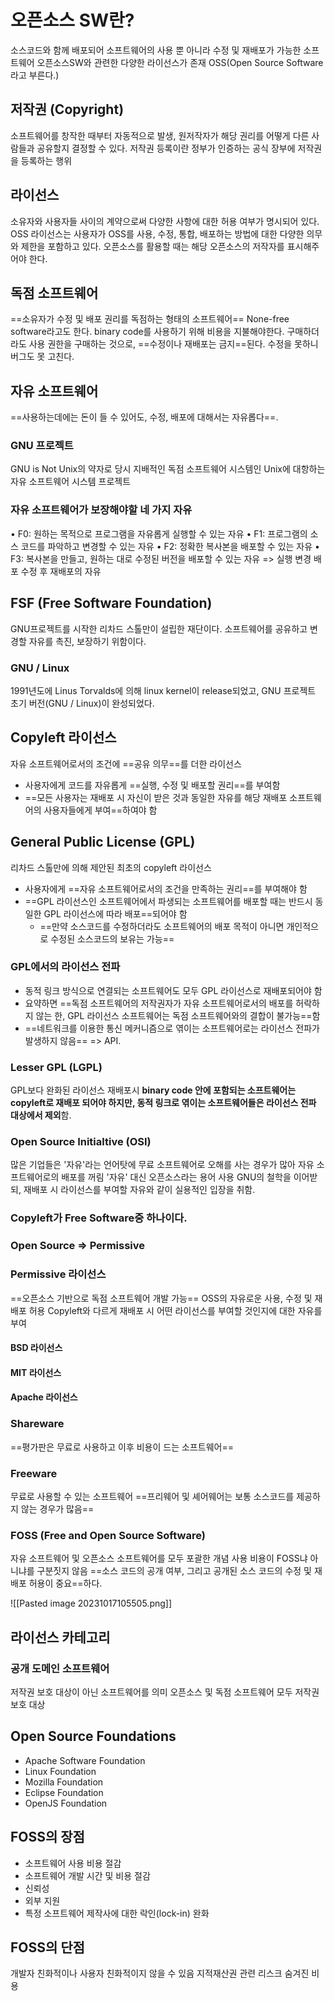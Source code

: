 # 오픈소스 SW란?
소스코드와 함께 배포되어 소프트웨어의 사용 뿐 아니라 수정 및 재배포가 가능한 소프트웨어
오픈소스SW와 관련한 다양한 라이선스가 존재
OSS(Open Source Software라고 부른다.)

## 저작권 (Copyright)
소프트웨어를 창작한 때부터 자동적으로 발생, 원저작자가 해당 권리를 어떻게 다른 사람들과 공유할지 결정할 수 있다.
저작권 등록이란 정부가 인증하는 공식 장부에 저작권을 등록하는 행위

## 라이선스
소유자와 사용자들 사이의 계약으로써 다양한 사항에 대한 허용 여부가 명시되어 있다.
OSS 라이선스는 사용자가 OSS를 사용, 수정, 통합, 배포하는 방법에 대한 다양한 의무와 제한을 포함하고 있다.
오픈소스를 활용할 때는 해당 오픈소스의 저작자를 표시해주어야 한다.

## 독점 소프트웨어
==소유자가 수정 및 배포 권리를 독점하는 형태의 소프트웨어==
None-free software라고도 한다.
binary code를 사용하기 위해 비용을 지불해야한다.
구매하더라도 사용 권한을 구매하는 것으로, ==수정이나 재배포는 금지==된다. 수정을 못하니 버그도 못 고친다.

## 자유 소프트웨어
==사용하는데에는 돈이 들 수 있어도, 수정, 배포에 대해서는 자유롭다==.
### GNU 프로젝트
GNU is Not Unix의 약자로 당시 지배적인 독점 소프트웨어 시스템인 Unix에 대항하는 자유 소프트웨어 시스템 프로젝트

### 자유 소프트웨어가 보장해야할 네 가지 자유
• F0: 원하는 목적으로 프로그램을 자유롭게 실행할 수 있는 자유 
• F1: 프로그램의 소스 코드를 파악하고 변경할 수 있는 자유 
• F2: 정확한 복사본을 배포할 수 있는 자유 
• F3: 복사본을 만들고, 원하는 대로 수정된 버전을 배포할 수 있는 자유
=> 실행 변경 배포 수정 후 재배포의 자유

## FSF (Free Software Foundation)
GNU프로젝트를 시작한 리차드 스톨만이 설립한 재단이다. 소프트웨어를 공유하고 변경할 자유를 촉진, 보장하기 위함이다.
### GNU / Linux
1991년도에 Linus Torvalds에 의해 linux kernel이 release되었고, GNU 프로젝트 초기 버전(GNU / Linux)이 완성되었다.

## Copyleft 라이선스
자유 소프트웨어로서의 조건에 ==공유 의무==를 더한 라이선스
- 사용자에게 코드를 자유롭게 ==실행, 수정 및 배포할 권리==를 부여함
- ==모든 사용자는 재배포 시 자신이 받은 것과 동일한 자유를 해당 재배포 소프트웨어의 사용자들에게 부여==하여야 함
## General Public License (GPL)

리차드 스톨만에 의해 제안된 최초의 copyleft 라이선스 

- 사용자에게 ==자유 소프트웨어로서의 조건을 만족하는 권리==를 부여해야 함 
- ==GPL 라이선스인 소프트웨어에서 파생되는 소프트웨어를 배포할 때는 반드시 동일한 GPL 라이선스에 따라 배포==되어야 함 
	- ==만약 소스코드를 수정하더라도 소프트웨어의 배포 목적이 아니면 개인적으로 수정된 소스코드의 보유는 가능==

### GPL에서의 라이선스 전파
- 동적 링크 방식으로 연결되는 소프트웨어도 모두 GPL 라이선스로 재배포되어야 함
- 요약하면 ==독점 소프트웨어의 저작권자가 자유 소프트웨어로서의 배포를 허락하지 않는 한, GPL 라이선스 소프트웨어는 독점 소프트웨어와의 결합이 불가능==함
- ==네트워크를 이용한 통신 메커니즘으로 엮이는 소프트웨어로는 라이선스 전파가 발생하지 않음== => API.

### Lesser GPL (LGPL)
GPL보다 완화된 라이선스
재배포시 **binary code 안에 포함되는 소프트웨어는 copyleft로 재배포 되어야 하지만, 동적 링크로 엮이는 소프트웨어들은 라이선스 전파 대상에서 제외**함.

### Open Source Initialtive (OSI)
많은 기업들은 '자유'라는 언어탓에 무료 소프트웨어로 오해를 사는 경우가 많아 자유 소프트웨어로의 배포를 꺼림
'자유' 대신 오픈소스라는 용어 사용 
GNU의 철학을 이어받되, 재배포 시 라이선스를 부여할 자유와 같이 실용적인 입장을 취함.

### Copyleft가 Free Software중 하나이다.
### Open Source => Permissive

### Permissive 라이선스
==오픈소스 기반으로 독점 소프트웨어 개발 가능==
OSS의 자유로운 사용, 수정 및 재배포 허용
Copyleft와 다르게 재배포 시 어떤 라이선스를 부여할 것인지에 대한 자유를 부여
#### BSD 라이선스
#### MIT 라이선스
#### Apache 라이선스

### Shareware
==평가판은 무료로 사용하고 이후 비용이 드는 소프트웨어==
### Freeware
무료로 사용할 수 있는 소프트웨어
==프리웨어 및 셰어웨어는 보통 소스코드를 제공하지 않는 경우가 많음==
### FOSS (Free and Open Source Software)
자유 소프트웨어 및 오픈소스 소프트웨어를 모두 포괄한 개념
사용 비용이 FOSS냐 아니냐를 구분짓지 않음
==소스 코드의 공개 여부, 그리고 공개된 소스 코드의 수정 및 재배포 허용이 중요==하다.

![[Pasted image 20231017105505.png]]
## 라이선스 카테고리
### 공개 도메인 소프트웨어
저작권 보호 대상이 아닌 소프트웨어를 의미
오픈소스 및 독점 소프트웨어 모두 저작권 보호 대상

## Open Source Foundations
- Apache Software Foundation
- Linux Foundation
- Mozilla Foundation
- Eclipse Foundation
- OpenJS Foundation

## FOSS의 장점
- 소프트웨어 사용 비용 절감
- 소프트웨어 개발 시간 및 비용 절감
- 신뢰성
- 외부 지원
- 특정 소프트웨어 제작사에 대한 락인(lock-in) 완화

## FOSS의 단점
개발자 친화적이나 사용자 친화적이지 않을 수 있음
지적재산권 관련 리스크
숨겨진 비용